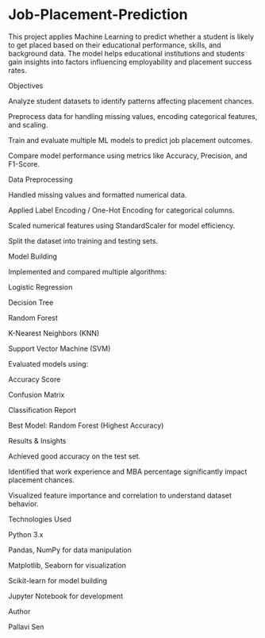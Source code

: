 # Job-Placement-Prediction
This project applies Machine Learning to predict whether a student is likely to get placed based on their educational performance, skills, and background data. The model helps educational institutions and students gain insights into factors influencing employability and placement success rates.

Objectives

Analyze student datasets to identify patterns affecting placement chances.

Preprocess data for handling missing values, encoding categorical features, and scaling.

Train and evaluate multiple ML models to predict job placement outcomes.

Compare model performance using metrics like Accuracy, Precision, and F1-Score.

Data Preprocessing

Handled missing values and formatted numerical data.

Applied Label Encoding / One-Hot Encoding for categorical columns.

Scaled numerical features using StandardScaler for model efficiency.

Split the dataset into training and testing sets.

Model Building

Implemented and compared multiple algorithms:

Logistic Regression

Decision Tree

Random Forest

K-Nearest Neighbors (KNN)

Support Vector Machine (SVM)

Evaluated models using:

Accuracy Score

Confusion Matrix

Classification Report

Best Model: Random Forest (Highest Accuracy)

Results & Insights

Achieved good accuracy on the test set.

Identified that work experience and MBA percentage significantly impact placement chances.

Visualized feature importance and correlation to understand dataset behavior.

Technologies Used

Python 3.x

Pandas, NumPy for data manipulation

Matplotlib, Seaborn for visualization

Scikit-learn for model building

Jupyter Notebook for development

Author

Pallavi Sen
